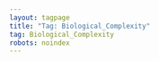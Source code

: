 ```yaml
---
layout: tagpage
title: "Tag: Biological_Complexity"
tag: Biological_Complexity
robots: noindex
---
```

